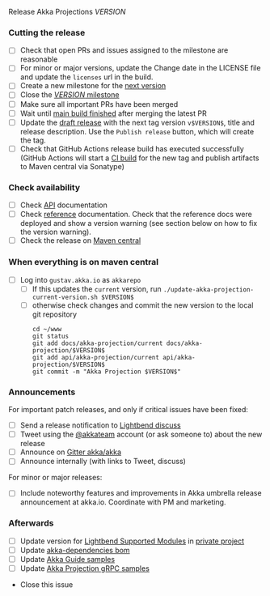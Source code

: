 Release Akka Projections $VERSION$

<!--

(Liberally copied and adopted from Scala itself https://github.com/scala/scala-dev/blob/b11cd2e4a4431de7867db6b39362bea8fa6650e7/notes/releases/template.md)

For every release, use the `scripts/create-release-issue.sh` to make a copy of this file named after the release, and expand the variables.

Variables to be expanded in this template:
- $VERSION$=??? 

-->

### Cutting the release

- [ ] Check that open PRs and issues assigned to the milestone are reasonable
- [ ] For minor or major versions, update the Change date in the LICENSE file and update the `licenses` url in the build.
- [ ] Create a new milestone for the [next version](https://github.com/akka/akka-projection/milestones)
- [ ] Close the [$VERSION$ milestone](https://github.com/akka/akka-projection/milestones?direction=asc&sort=due_date)
- [ ] Make sure all important PRs have been merged
- [ ] Wait until [main build finished](https://github.com/akka/akka-projection/actions) after merging the latest PR
- [ ] Update the [draft release](https://github.com/akka/akka-projection/releases) with the next tag version `v$VERSION$`, title and release description. Use the `Publish release` button, which will create the tag.
- [ ] Check that GitHub Actions release build has executed successfully (GitHub Actions will start a [CI build](https://github.com/akka/akka-projection/actions) for the new tag and publish artifacts to Maven central via Sonatype)

### Check availability

- [ ] Check [API](https://doc.akka.io/api/akka-projection/$VERSION$/) documentation
- [ ] Check [reference](https://doc.akka.io/docs/akka-projection/$VERSION$/) documentation. Check that the reference docs were deployed and show a version warning (see section below on how to fix the version warning).
- [ ] Check the release on [Maven central](https://repo1.maven.org/maven2/com/lightbend/akka/akka-projection-core_2.13/$VERSION$/)

### When everything is on maven central
  - [ ] Log into `gustav.akka.io` as `akkarepo` 
    - [ ] If this updates the `current` version, run `./update-akka-projection-current-version.sh $VERSION$`
    - [ ] otherwise check changes and commit the new version to the local git repository
         ```
         cd ~/www
         git status
         git add docs/akka-projection/current docs/akka-projection/$VERSION$
         git add api/akka-projection/current api/akka-projection/$VERSION$
         git commit -m "Akka Projection $VERSION$"
         ```

### Announcements

For important patch releases, and only if critical issues have been fixed:

- [ ] Send a release notification to [Lightbend discuss](https://discuss.akka.io)
- [ ] Tweet using the [@akkateam](https://twitter.com/akkateam/) account (or ask someone to) about the new release
- [ ] Announce on [Gitter akka/akka](https://gitter.im/akka/akka)
- [ ] Announce internally (with links to Tweet, discuss)

For minor or major releases:

- [ ] Include noteworthy features and improvements in Akka umbrella release announcement at akka.io. Coordinate with PM and marketing.

### Afterwards

- [ ] Update version for [Lightbend Supported Modules](https://developer.lightbend.com/docs/lightbend-platform/introduction/getting-help/build-dependencies.html) in [private project](https://github.com/lightbend/lightbend-technology-intro-doc/blob/master/docs/modules/getting-help/examples/build.sbt)
- [ ] Update [akka-dependencies bom](https://github.com/lightbend/akka-dependencies)
- [ ] Update [Akka Guide samples](https://github.com/akka/akka-platform-guide)
- [ ] Update [Akka Projection gRPC samples](https://github.com/akka/akka-projection/tree/main/samples/grpc)
- Close this issue
